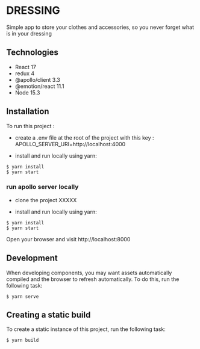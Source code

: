 # DRESSING

Simple app to store your clothes and accessories, so you never forget what is in your dressing

## Technologies

- React 17
- redux 4
- @apollo/client 3.3
- @emotion/react 11.1
- Node 15.3

## Installation

To run this project :

- create a .env file at the root of the project with this key :
  APOLLO_SERVER_URI=http://localhost:4000

- install and run locally using yarn:

```
$ yarn install
$ yarn start
```

### run apollo server locally

- clone the project XXXXX

- install and run locally using yarn:

```
$ yarn install
$ yarn start
```

Open your browser and visit http://localhost:8000

## Development

When developing components, you may want assets automatically compiled and the browser to refresh automatically. To do this, run the following task:

```
$ yarn serve
```

## Creating a static build

To create a static instance of this project, run the following task:

```
$ yarn build
```
